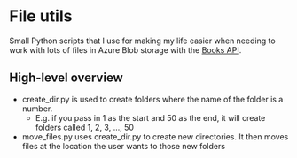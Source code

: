 # File utils

Small Python scripts that I use for making my life easier when needing to 
work with lots of files in Azure Blob storage with the [Books API]().

## High-level overview
- create_dir.py is used to create folders where the name of the folder is a number.
    - E.g. if you pass in 1 as the start and 50 as the end, it will create folders called 1, 2, 3, ..., 50
- move_files.py uses create_dir.py to create new directories. It then moves files at the location the user
wants to those new folders